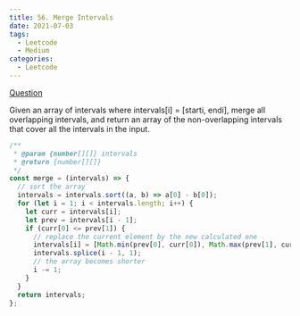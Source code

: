 ```yaml
---
title: 56. Merge Intervals
date: 2021-07-03
tags:
  - Leetcode
  - Medium
categories:
  - Leetcode
---
```


[Question](https://leetcode.com/problems/merge-intervals/)

Given an array of intervals where intervals[i] = [starti, endi], merge all overlapping intervals, and return an array of the non-overlapping intervals that cover all the intervals in the input.

```js
/**
 * @param {number[][]} intervals
 * @return {number[][]}
 */
const merge = (intervals) => {
  // sort the array
  intervals = intervals.sort((a, b) => a[0] - b[0]);
  for (let i = 1; i < intervals.length; i++) {
    let curr = intervals[i];
    let prev = intervals[i - 1];
    if (curr[0] <= prev[1]) {
      // replace the current element by the new calculated one
      intervals[i] = [Math.min(prev[0], curr[0]), Math.max(prev[1], curr[1])];
      intervals.splice(i - 1, 1);
      // the array becomes shorter
      i -= 1;
    }
  }
  return intervals;
};
```
